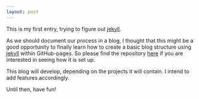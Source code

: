 ```yaml
---
layout: post
---
```


This is my first entry, trying to figure out [jekyll](https://jekyllrb.com/). 

As we should document our process in a blog, I thought that this might be a good opportunity to finally learn how to create a basic blog structure using [jekyll](https://jekyllrb.com/) within GitHub-pages. So please find the repository [here](https://github.com/olivierbrcknr/mfadt-ms1-blog) if you are interested in seeing how it is set up.

This blog will develop, depending on the projects it will contain. I intend to add features accordingly. 

Until then, have fun!